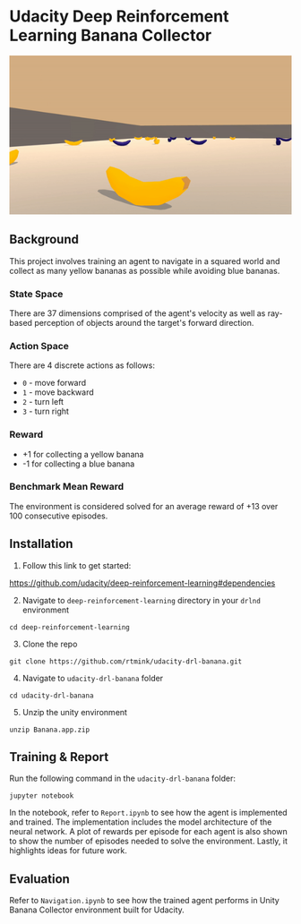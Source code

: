 # Udacity Deep Reinforcement Learning Banana Collector

![Agent collecting yellow bananas](banana.gif)

## Background
This project involves training an agent to navigate in a squared world and collect as many yellow bananas as possible while avoiding blue bananas.

### State Space
There are 37 dimensions comprised of the agent's velocity as well as ray-based perception of objects around the target's forward direction.

### Action Space
There are 4 discrete actions as follows:
* ```0``` - move forward
* ```1``` - move backward
* ```2``` - turn left
* ```3``` - turn right

### Reward
* +1 for collecting a yellow banana
* -1 for collecting a blue banana

### Benchmark Mean Reward
The environment is considered solved for an average reward of +13 over 100 consecutive episodes.


## Installation
1. Follow this link to get started:

https://github.com/udacity/deep-reinforcement-learning#dependencies

2. Navigate to `deep-reinforcement-learning` directory in your `drlnd` environment
```
cd deep-reinforcement-learning
```

3. Clone the repo
```
git clone https://github.com/rtmink/udacity-drl-banana.git
```

4. Navigate to `udacity-drl-banana` folder
```
cd udacity-drl-banana
```

5. Unzip the unity environment
```
unzip Banana.app.zip
```

## Training & Report
Run the following command in the `udacity-drl-banana` folder:
```
jupyter notebook
```

In the notebook, refer to `Report.ipynb` to see how the agent is implemented and trained. The implementation includes the model architecture of the neural network. A plot of rewards per episode for each agent is also shown to show the number of episodes needed to solve the environment. Lastly, it highlights ideas for future work.

## Evaluation
Refer to `Navigation.ipynb` to see how the trained agent performs in Unity Banana Collector environment built for Udacity.
